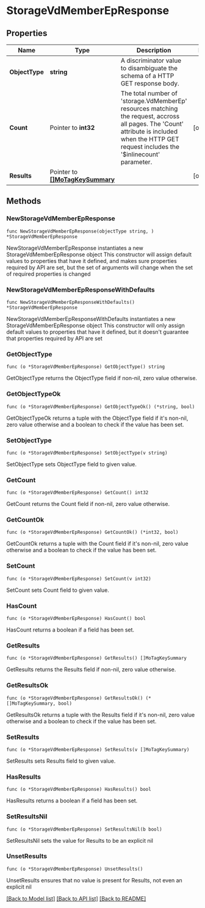 # StorageVdMemberEpResponse

## Properties

Name | Type | Description | Notes
------------ | ------------- | ------------- | -------------
**ObjectType** | **string** | A discriminator value to disambiguate the schema of a HTTP GET response body. | 
**Count** | Pointer to **int32** | The total number of &#39;storage.VdMemberEp&#39; resources matching the request, accross all pages. The &#39;Count&#39; attribute is included when the HTTP GET request includes the &#39;$inlinecount&#39; parameter. | [optional] 
**Results** | Pointer to [**[]MoTagKeySummary**](MoTagKeySummary.md) |  | [optional] 

## Methods

### NewStorageVdMemberEpResponse

`func NewStorageVdMemberEpResponse(objectType string, ) *StorageVdMemberEpResponse`

NewStorageVdMemberEpResponse instantiates a new StorageVdMemberEpResponse object
This constructor will assign default values to properties that have it defined,
and makes sure properties required by API are set, but the set of arguments
will change when the set of required properties is changed

### NewStorageVdMemberEpResponseWithDefaults

`func NewStorageVdMemberEpResponseWithDefaults() *StorageVdMemberEpResponse`

NewStorageVdMemberEpResponseWithDefaults instantiates a new StorageVdMemberEpResponse object
This constructor will only assign default values to properties that have it defined,
but it doesn't guarantee that properties required by API are set

### GetObjectType

`func (o *StorageVdMemberEpResponse) GetObjectType() string`

GetObjectType returns the ObjectType field if non-nil, zero value otherwise.

### GetObjectTypeOk

`func (o *StorageVdMemberEpResponse) GetObjectTypeOk() (*string, bool)`

GetObjectTypeOk returns a tuple with the ObjectType field if it's non-nil, zero value otherwise
and a boolean to check if the value has been set.

### SetObjectType

`func (o *StorageVdMemberEpResponse) SetObjectType(v string)`

SetObjectType sets ObjectType field to given value.


### GetCount

`func (o *StorageVdMemberEpResponse) GetCount() int32`

GetCount returns the Count field if non-nil, zero value otherwise.

### GetCountOk

`func (o *StorageVdMemberEpResponse) GetCountOk() (*int32, bool)`

GetCountOk returns a tuple with the Count field if it's non-nil, zero value otherwise
and a boolean to check if the value has been set.

### SetCount

`func (o *StorageVdMemberEpResponse) SetCount(v int32)`

SetCount sets Count field to given value.

### HasCount

`func (o *StorageVdMemberEpResponse) HasCount() bool`

HasCount returns a boolean if a field has been set.

### GetResults

`func (o *StorageVdMemberEpResponse) GetResults() []MoTagKeySummary`

GetResults returns the Results field if non-nil, zero value otherwise.

### GetResultsOk

`func (o *StorageVdMemberEpResponse) GetResultsOk() (*[]MoTagKeySummary, bool)`

GetResultsOk returns a tuple with the Results field if it's non-nil, zero value otherwise
and a boolean to check if the value has been set.

### SetResults

`func (o *StorageVdMemberEpResponse) SetResults(v []MoTagKeySummary)`

SetResults sets Results field to given value.

### HasResults

`func (o *StorageVdMemberEpResponse) HasResults() bool`

HasResults returns a boolean if a field has been set.

### SetResultsNil

`func (o *StorageVdMemberEpResponse) SetResultsNil(b bool)`

 SetResultsNil sets the value for Results to be an explicit nil

### UnsetResults
`func (o *StorageVdMemberEpResponse) UnsetResults()`

UnsetResults ensures that no value is present for Results, not even an explicit nil

[[Back to Model list]](../README.md#documentation-for-models) [[Back to API list]](../README.md#documentation-for-api-endpoints) [[Back to README]](../README.md)



